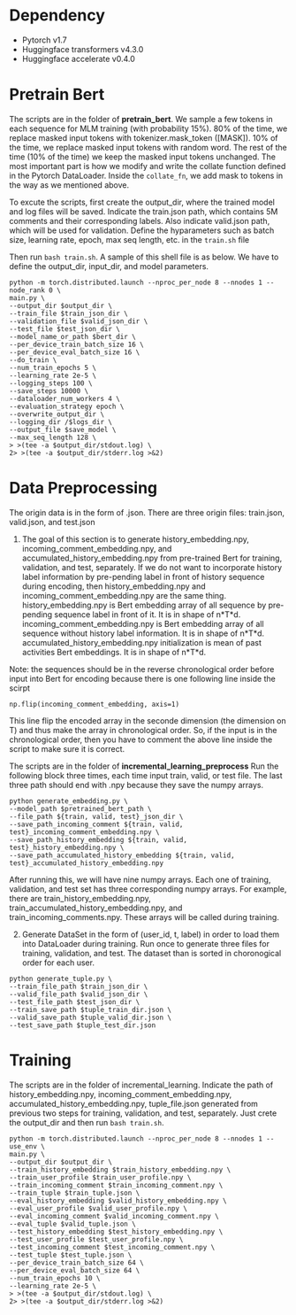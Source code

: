 # Dependency
- Pytorch v1.7
- Huggingface transformers v4.3.0
- Huggingface accelerate v0.4.0
# Pretrain Bert
The scripts are in the folder of **pretrain_bert**.
We sample a few tokens in each sequence for MLM training (with probability 15%). 
80% of the time, we replace masked input tokens with tokenizer.mask_token ([MASK]).
10% of the time, we replace masked input tokens with random word.
The rest of the time (10% of the time) we keep the masked input tokens unchanged.
The most important part is how we modify and write the collate function defined in the Pytorch DataLoader. 
Inside the `collate_fn`, we add mask to tokens in the way as we mentioned above.

To excute the scripts, first create the output_dir, where the trained model and log files will be saved.
Indicate the train.json path, which contains 5M comments and their corresponding labels. Also indicate valid.json path, which will be used for validation.
Define the hyparameters such as batch size, learning rate, epoch, max seq length, etc. in the `train.sh` file

Then run `bash train.sh`. A sample of this shell file is as below. We have to define the output_dir, input_dir, and model parameters.
```
python -m torch.distributed.launch --nproc_per_node 8 --nnodes 1 --node_rank 0 \
main.py \
--output_dir $output_dir \
--train_file $train_json_dir \
--validation_file $valid_json_dir \
--test_file $test_json_dir \
--model_name_or_path $bert_dir \
--per_device_train_batch_size 16 \
--per_device_eval_batch_size 16 \
--do_train \
--num_train_epochs 5 \
--learning_rate 2e-5 \
--logging_steps 100 \
--save_steps 10000 \
--dataloader_num_workers 4 \
--evaluation_strategy epoch \
--overwrite_output_dir \
--logging_dir /$logs_dir \
--output_file $save_model \
--max_seq_length 128 \
> >(tee -a $output_dir/stdout.log) \
2> >(tee -a $output_dir/stderr.log >&2)
```
# Data Preprocessing
The origin data is in the form of .json. There are three origin files: train.json, valid.json, and test.json

1. The goal of this section is to generate history_embedding.npy, incoming_comment_embedding.npy, and accumulated_history_embedding.npy from pre-trained Bert for training, validation, and test, separately.
If we do not want to incorporate history label information by pre-pending label in front of history sequence during encoding, then history_embedding.npy and incoming_comment_embedding.npy are the same thing.
history_embedding.npy is Bert embedding array of all sequence by pre-pending sequence label in front of it. It is in shape of n\*T\*d.
incoming_comment_embedding.npy is Bert embedding array of all sequence without history label information. It is in shape of n\*T\*d.
accumulated_history_embedding.npy initialization is mean of past activities Bert embeddings. It is in shape of n\*T\*d.

Note: the sequences should be in the reverse chronological order before input into Bert for encoding because there is one following line inside the scirpt
```
np.flip(incoming_comment_embedding, axis=1)
```
This line flip the encoded array in the seconde dimension (the dimension on T) and thus make the array in chronological order. So, if the input is in the chronological order, then you have to comment the above line inside the script to make sure it is correct.

The scripts are in the folder of **incremental_learning_preprocess** 
Run the following block three times, each time input train, valid, or test file.
The last three path should end with .npy because they save the numpy arrays. 
```
python generate_embedding.py \
--model_path $pretrained_bert_path \
--file_path ${train, valid, test}_json_dir \
--save_path_incoming_comment ${train, valid, test}_incoming_comment_embedding.npy \
--save_path_history_embedding ${train, valid, test}_history_embedding.npy \
--save_path_accumulated_history_embedding ${train, valid, test}_accumulated_history_embedding.npy
```
After running this, we will have nine numpy arrays. Each one of training, validation, and test set has three corresponding numpy arrays. For example, there are train_history_embedding.npy, train_accumulated_history_embedding.npy, and train_incoming_comments.npy. These arrays will be called during training.

2. Generate DataSet in the form of (user_id, t, label) in order to load them into DataLoader during training.
Run once to generate three files for training, validation, and test.
The dataset than is sorted in choronogical order for each user.
```
python generate_tuple.py \
--train_file_path $train_json_dir \
--valid_file_path $valid_json_dir \
--test_file_path $test_json_dir \
--train_save_path $tuple_train_dir.json \
--valid_save_path $tuple_valid_dir.json \
--test_save_path $tuple_test_dir.json
```
# Training
The scripts are in the folder of incremental_learning.
Indicate the path of history_embedding.npy, incoming_comment_embedding.npy, accumulated_history_embedding.npy, tuple_file.json generated from previous two steps for training, validation, and test, separately.
Just crete the output_dir and then run `bash train.sh`.
```
python -m torch.distributed.launch --nproc_per_node 8 --nnodes 1 --use_env \
main.py \
--output_dir $output_dir \
--train_history_embedding $train_history_embedding.npy \
--train_user_profile $train_user_profile.npy \
--train_incoming_comment $train_incoming_comment.npy \
--train_tuple $train_tuple.json \
--eval_history_embedding $valid_history_embedding.npy \
--eval_user_profile $valid_user_profile.npy \
--eval_incoming_comment $valid_incoming_comment.npy \
--eval_tuple $valid_tuple.json \
--test_history_embedding $test_history_embedding.npy \
--test_user_profile $test_user_profile.npy \
--test_incoming_comment $test_incoming_comment.npy \
--test_tuple $test_tuple.json \
--per_device_train_batch_size 64 \
--per_device_eval_batch_size 64 \
--num_train_epochs 10 \
--learning_rate 2e-5 \
> >(tee -a $output_dir/stdout.log) \
2> >(tee -a $output_dir/stderr.log >&2)
```
